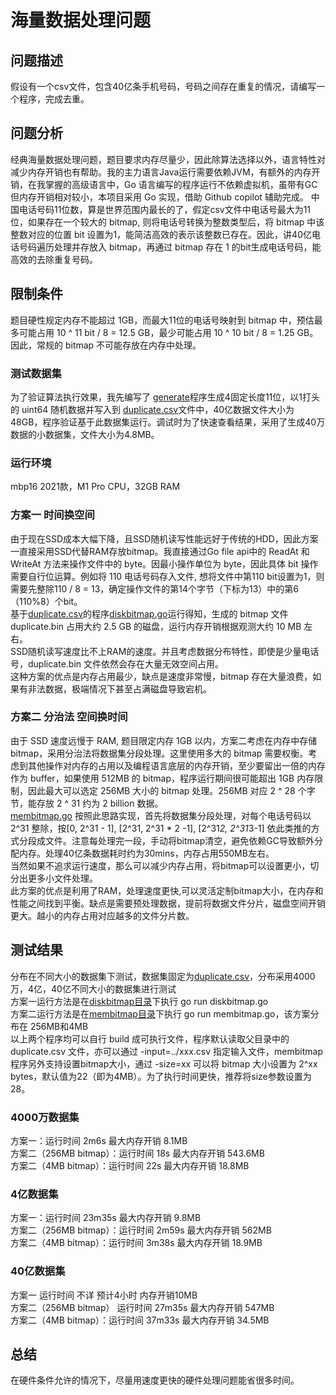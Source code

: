 # 海量数据处理问题
## 问题描述
假设有一个csv文件，包含40亿条手机号码，号码之间存在重复的情况，请编写一个程序，完成去重。

## 问题分析
经典海量数据处理问题，题目要求内存尽量少，因此除算法选择以外，语言特性对减少内存开销也有帮助。我的主力语言Java运行需要依赖JVM，有额外的内存开销，在我掌握的高级语言中，Go 语言编写的程序运行不依赖虚拟机，虽带有GC但内存开销相对较小，本项目采用 Go 实现，借助 Github copilot 辅助完成。
中国电话号码11位数，算是世界范围内最长的了，假定csv文件中电话号最大为11位，如果存在一个较大的 bitmap, 则将电话号转换为整数类型后，将 bitmap 中该整数对应的位置 bit 设置为1，能简洁高效的表示该整数已存在。因此，讲40亿电话号码遍历处理并存放入 bitmap，再通过 bitmap 存在 1 的bit生成电话号码，能高效的去除重复号码。

## 限制条件
题目硬性规定内存不能超过 1GB，而最大11位的电话号映射到 bitmap 中，预估最多可能占用 10 ^ 11 bit / 8 = 12.5 GB，最少可能占用 10 ^ 10 bit / 8 = 1.25 GB。因此，常规的 bitmap 不可能存放在内存中处理。

### 测试数据集
为了验证算法执行效果，我先编写了 [generate](./generate/generate.go)程序生成4固定长度11位，以1打头的 uint64 随机数据并写入到 [duplicate.csv](./duplicate.csv)文件中，40亿数据文件大小为48GB，程序验证基于此数据集运行。调试时为了快速查看结果，采用了生成40万数据的小数据集，文件大小为4.8MB。

### 运行环境
mbp16 2021款，M1 Pro CPU，32GB RAM

### 方案一  时间换空间
由于现在SSD成本大幅下降，且SSD随机读写性能远好于传统的HDD，因此方案一直接采用SSD代替RAM存放bitmap。我直接通过Go file api中的 ReadAt 和 WriteAt 方法来操作文件中的 byte。因最小操作单位为 byte，因此具体 bit 操作需要自行位运算。例如将 110 电话号码存入文件, 想将文件中第110 bit设置为1，则需要先整除110 / 8 = 13，确定操作文件的第14个字节（下标为13）中的第6（110%8）个bit。\
基于[duplicate.csv](./duplicate.csv)的程序[diskbitmap.go](./diskbitmap/diskbitmap.go)运行得知，生成的 bitmap 文件 duplicate.bin 占用大约 2.5 GB 的磁盘，运行内存开销根据观测大约 10 MB 左右。\
SSD随机读写速度比不上RAM的速度。并且考虑数据分布特性，即使是少量电话号，duplicate.bin 文件依然会存在大量无效空间占用。\
这种方案的优点是内存占用最少，缺点是速度非常慢，bitmap 存在大量浪费，如果有非法数据，极端情况下甚至占满磁盘导致宕机。

### 方案二 分治法 空间换时间
由于 SSD 速度远慢于 RAM, 题目限定内存 1GB 以内，方案二考虑在内存中存储 bitmap，采用分治法将数据集分段处理。这里使用多大的 bitmap 需要权衡。考虑到其他操作对内存的占用以及编程语言底层的内存开销，至少要留出一倍的内存作为 buffer，如果使用 512MB 的 bitmap，程序运行期间很可能超出 1GB 内存限制，因此最大可以选定 256MB 大小的 bitmap 处理。256MB 对应 2 ^ 28 个字节，能存放 2 ^ 31 约为 2 billion 数据。\
[membitmap.go](./membitmap/membitmap.go) 按照此思路实现，首先将数据集分段处理，对每个电话号码以 2^31 整除，按[0, 2^31 - 1], [2^31, 2^31 * 2 -1], [2^31*2, 2^31*3-1] 依此类推的方式分段成文件。注意每处理完一段，手动将bitmap清空，避免依赖GC导致额外分配内存。处理40亿条数据耗时约为30mins，内存占用550MB左右。\
当然如果不追求运行速度，那么可以减少内存占用，将bitmap可以设置更小，切分出更多小文件处理。\
此方案的优点是利用了RAM，处理速度更快,可以灵活定制bitmap大小，在内存和性能之间找到平衡。缺点是需要预处理数据，提前将数据文件分片，磁盘空间开销更大。越小的内存占用对应越多的文件分片数。

## 测试结果
分布在不同大小的数据集下测试，数据集固定为[duplicate.csv](./duplicate.csv)，分布采用4000万，4亿，40亿不同大小的数据集进行测试\
方案一运行方法是在[diskbitmap目录](./diskbitmap/)下执行 go run diskbitmap.go\
方案二运行方法是在[membitmap目录](./membitmap/)下执行 go run membitmap.go，该方案分布在 256MB和4MB\
以上两个程序均可以自行 build 成可执行文件，程序默认读取父目录中的 duplicate.csv 文件，亦可以通过 -input=../xxx.csv 指定输入文件，membitmap程序另外支持设置bitmap大小，通过 -size=xx 可以将 bitmap 大小设置为 2^xx bytes，默认值为22（即为4MB）。为了执行时间更快，推荐将size参数设置为28。

### 4000万数据集
方案一：运行时间 2m6s  最大内存开销 8.1MB\
方案二（256MB bitmap）：运行时间 18s  最大内存开销  543.6MB\
方案二（4MB bitmap）：运行时间 22s  最大内存开销  18.8MB

### 4亿数据集
方案一：运行时间 23m35s 最大内存开销 9.8MB\
方案二（256MB bitmap）：运行时间 2m59s 最大内存开销 562MB\
方案二（4MB bitmap）：运行时间 3m38s  最大内存开销  18.9MB


### 40亿数据集
方案一 运行时间  不详 预计4小时 内存开销10MB\
方案二（256MB bitmap） 运行时间  27m35s  最大内存开销 547MB\
方案二（4MB bitmap）：运行时间 37m33s  最大内存开销  34.5MB

## 总结
在硬件条件允许的情况下，尽量用速度更快的硬件处理问题能省很多时间。
